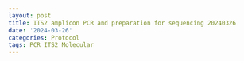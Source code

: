 ```yaml
---
layout: post
title: ITS2 amplicon PCR and preparation for sequencing 20240326
date: '2024-03-26'
categories: Protocol
tags: PCR ITS2 Molecular
---
```


